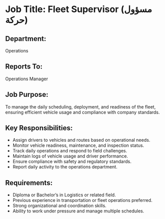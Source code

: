 # Job Title: Fleet Supervisor (مسؤول حركة)

## Department:
Operations

## Reports To:
Operations Manager

## Job Purpose:
To manage the daily scheduling, deployment, and readiness of the fleet, ensuring efficient vehicle usage and compliance with company standards.

## Key Responsibilities:
- Assign drivers to vehicles and routes based on operational needs.  
- Monitor vehicle readiness, maintenance, and inspection status.  
- Track daily operations and respond to field challenges.  
- Maintain logs of vehicle usage and driver performance.  
- Ensure compliance with safety and regulatory standards.  
- Report daily activity to the operations department.

## Requirements:
- Diploma or Bachelor’s in Logistics or related field.  
- Previous experience in transportation or fleet operations preferred.  
- Strong organizational and coordination skills.  
- Ability to work under pressure and manage multiple schedules.
